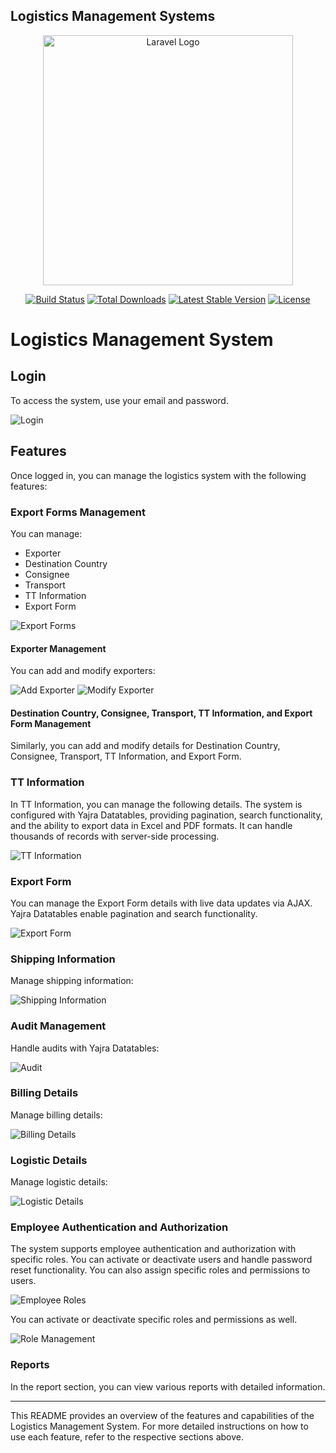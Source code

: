 ## Logistics Management Systems

<p align="center"><a href="https://laravel.com" target="_blank"><img src="https://raw.githubusercontent.com/laravel/art/master/logo-lockup/5%20SVG/2%20CMYK/1%20Full%20Color/laravel-logolockup-cmyk-red.svg" width="400" alt="Laravel Logo"></a></p>

<p align="center">
<a href="https://github.com/laravel/framework/actions"><img src="https://github.com/laravel/framework/workflows/tests/badge.svg" alt="Build Status"></a>
<a href="https://packagist.org/packages/laravel/framework"><img src="https://img.shields.io/packagist/dt/laravel/framework" alt="Total Downloads"></a>
<a href="https://packagist.org/packages/laravel/framework"><img src="https://img.shields.io/packagist/v/laravel/framework" alt="Latest Stable Version"></a>
<a href="https://packagist.org/packages/laravel/framework"><img src="https://img.shields.io/packagist/l/laravel/framework" alt="License"></a>
</p>



# Logistics Management System

## Login
To access the system, use your email and password.

![Login](image.png)

## Features
Once logged in, you can manage the logistics system with the following features:

### Export Forms Management
You can manage:
- Exporter
- Destination Country
- Consignee
- Transport
- TT Information
- Export Form

![Export Forms](image-1.png)

#### Exporter Management
You can add and modify exporters:

![Add Exporter](image-2.png)
![Modify Exporter](image-3.png)

#### Destination Country, Consignee, Transport, TT Information, and Export Form Management
Similarly, you can add and modify details for Destination Country, Consignee, Transport, TT Information, and Export Form.

### TT Information
In TT Information, you can manage the following details. The system is configured with Yajra Datatables, providing pagination, search functionality, and the ability to export data in Excel and PDF formats. It can handle thousands of records with server-side processing.

![TT Information](image-4.png)

### Export Form
You can manage the Export Form details with live data updates via AJAX. Yajra Datatables enable pagination and search functionality.

![Export Form](image-5.png)

### Shipping Information
Manage shipping information:

![Shipping Information](image-6.png)

### Audit Management
Handle audits with Yajra Datatables:

![Audit](image-7.png)

### Billing Details
Manage billing details:

![Billing Details](image-8.png)

### Logistic Details
Manage logistic details:

![Logistic Details](image-9.png)

### Employee Authentication and Authorization
The system supports employee authentication and authorization with specific roles. You can activate or deactivate users and handle password reset functionality. You can also assign specific roles and permissions to users.

![Employee Roles](image-10.png)

You can activate or deactivate specific roles and permissions as well.

![Role Management](image-11.png)

### Reports
In the report section, you can view various reports with detailed information.

---

This README provides an overview of the features and capabilities of the Logistics Management System. For more detailed instructions on how to use each feature, refer to the respective sections above.

```
